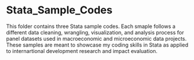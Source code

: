 # Stata_Sample_Codes

This folder contains three Stata sample codes. Each smaple follows a different data cleaning, wrangling, visualization, and analysis process for panel datasets used in macroeconomic and microeconomic data projects. These samples are meant to showcase my coding skills in Stata as applied to internartional development research and impact evaluation.  

